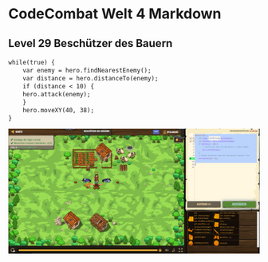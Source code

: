# CodeCombat Welt 4 Markdown
## Level 29 Beschützer des Bauern
```
while(true) {
    var enemy = hero.findNearestEnemy();
    var distance = hero.distanceTo(enemy);
    if (distance < 10) {
    hero.attack(enemy);
    }
    hero.moveXY(40, 38);
}
```
![alt text](image-114.png)
